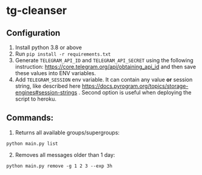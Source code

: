 # tg-cleanser

## Configuration

1. Install python 3.8 or above
2. Run `pip install -r requirements.txt`
3. Generate `TELEGRAM_API_ID` and `TELEGRAM_API_SECRET` using the following instruction: https://core.telegram.org/api/obtaining_api_id and then save these values into ENV variables.
4. Add `TELEGRAM_SESSION` env variable. It can contain any value **or** session string, like described here https://docs.pyrogram.org/topics/storage-engines#session-strings . Second option is useful when deploying the script to heroku.

## Commands:
1. Returns all available groups/supergroups:
```shell
python main.py list
```
2. Removes all messages older than 1 day:
```shell
python main.py remove -g 1 2 3 --exp 3h
```
        
